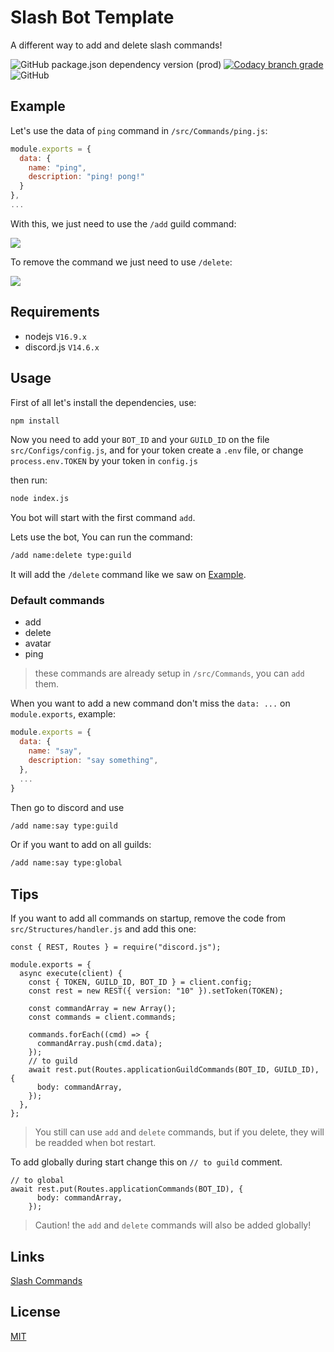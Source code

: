 # Slash Bot Template

A different way to add and delete slash commands!

![GitHub package.json dependency version (prod)](https://img.shields.io/github/package-json/dependency-version/GuriZenit/Slash-Bot-Template/discord.js/main?style=for-the-badge)
[![Codacy branch grade](https://img.shields.io/codacy/grade/df82a32897b142fab1efeb68435eb69e/main?color=2a672d&style=for-the-badge)](https://www.codacy.com/gh/GuriZenit/slash-bot-template/dashboard?utm_source=github.com&utm_medium=referral&utm_content=GuriZenit/slash-bot-template&utm_campaign=Badge_Grade)
![GitHub](https://img.shields.io/github/license/GuriZenit/Slash-Bot-Template?color=77d374&style=for-the-badge)

## Example

Let's use the data of `ping` command in `/src/Commands/ping.js`:

```javascript
module.exports = {
  data: {
    name: "ping",
    description: "ping! pong!"
  }
},
...
```

With this, we just need to use the `/add` guild command:

![](https://i.imgur.com/RHOjui9.png)

To remove the command we just need to use `/delete`:

![](https://i.imgur.com/R5MqXzQ.png)

## Requirements

- nodejs `V16.9.x`
- discord.js `V14.6.x`

## Usage

First of all let's install the dependencies, use:

```bash
npm install
```

Now you need to add your `BOT_ID` and your `GUILD_ID` on the file `src/Configs/config.js`, and for your token create a `.env` file, or change `process.env.TOKEN` by your token in `config.js`

then run:

```bash
node index.js
```

You bot will start with the first command `add`.

Lets use the bot, You can run the command:

```bash
/add name:delete type:guild
```

It will add the `/delete` command like we saw on [Example](#example).

### Default commands

- add
- delete
- avatar
- ping

> these commands are already setup in `/src/Commands`, you can `add` them.

When you want to add a new command don't miss the `data: ...` on `module.exports`, example:

```js
module.exports = {
  data: {
    name: "say",
    description: "say something",
  },
  ...
}
```

Then go to discord and use

```bash
/add name:say type:guild
```

Or if you want to add on all guilds:

```bash
/add name:say type:global
```

## Tips

If you want to add all commands on startup, remove the code from `src/Structures/handler.js` and add this one:

```
const { REST, Routes } = require("discord.js");

module.exports = {
  async execute(client) {
    const { TOKEN, GUILD_ID, BOT_ID } = client.config;
    const rest = new REST({ version: "10" }).setToken(TOKEN);

    const commandArray = new Array();
    const commands = client.commands;

    commands.forEach((cmd) => {
      commandArray.push(cmd.data);
    });
    // to guild
    await rest.put(Routes.applicationGuildCommands(BOT_ID, GUILD_ID), {
      body: commandArray,
    });
  },
};

```

> You still can use `add` and `delete` commands, but if you delete, they will be readded when bot restart.

To add globally during start change this on `// to guild` comment.


```
// to global
await rest.put(Routes.applicationCommands(BOT_ID), {
      body: commandArray,
    });
```

> Caution! the `add` and `delete` commands will also be added globally!

## Links

[Slash Commands](https://discord.com/developers/docs/interactions/application-commands)

## License

[MIT](https://github.com/GuriZenit/Slash/blob/main/LICENSE)
